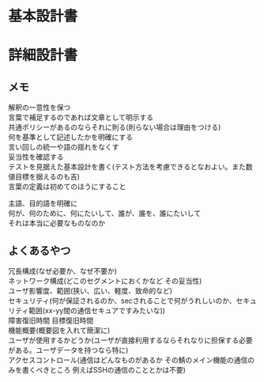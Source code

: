 # 基本設計書
# 詳細設計書

## メモ
解釈の一意性を保つ  
言葉で補足するのであれば文章として明示する  
共通ポリシーがあるのならそれに則る(則らない場合は理由をつける)  
何を基準として記述したかを明確にする  
言い回しの統一や語の揺れをなくす  
妥当性を確認する  
テストを見据えた基本設計を書く(テスト方法を考慮できるとなおよい。また数値目標を据えるのも吉)  
言葉の定義は初めてのほうにすること  

主語、目的語を明確に  
何が、何のために、何にたいして、誰が、誰を、誰にたいして  
それは本当に必要なものなのか
## よくあるやつ
冗長構成(なぜ必要か、なぜ不要か)  
ネットワーク構成(どこのセグメントにおくかなど その妥当性)  
ユーザ影響度、範囲(狭い、広い、軽度、致命的など)  
セキュリティ(何が保証されるのか、secされることで何がうれしいのか、セキュリティ範囲(xx-yy間の通信セキュアですみたいな))  
障害復旧時間 目標復旧時間  
機能概要(概要図を入れて簡潔に)  
ユーザが使用するかどうか(ユーザが直接利用するならそれなりに担保する必要がある。ユーザデータを持つなら特に)  
アクセスコントロール(通信はどんなものがあるか その鯖のメイン機能の通信のみを書くべきところ 例えばSSHの通信のこととかは不要)
